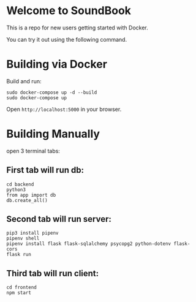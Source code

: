 # Welcome to SoundBook

This is a repo for new users getting started with Docker.

You can try it out using the following command.

# Building via Docker

Build and run:

```
sudo docker-compose up -d --build
sudo docker-compose up
```

Open `http://localhost:5000` in your browser.

# Building Manually

open 3 terminal tabs:

## First tab will run db:

```
cd backend
python3
from app import db
db.create_all()
```

## Second tab will run server:

```
pip3 install pipenv
pipenv shell
pipenv install flask flask-sqlalchemy psycopg2 python-dotenv flask-cors
flask run
```

## Third tab will run client:

```
cd frontend
npm start
```
